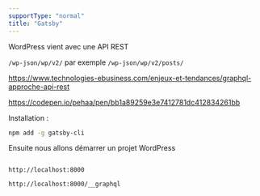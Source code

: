 ```yaml
---
supportType: "normal"
title: "Gatsby"
---
```


WordPress vient avec une API REST

`/wp-json/wp/v2/` par exemple `/wp-json/wp/v2/posts/`

https://www.technologies-ebusiness.com/enjeux-et-tendances/graphql-approche-api-rest

https://codepen.io/pehaa/pen/bb1a89259e3e7412781dc412834261bb

Installation :

```bash
npm add -g gatsby-cli
```

Ensuite nous allons démarrer un projet WordPress

```bash

```

`http://localhost:8000`

`http://localhost:8000/__graphql`
